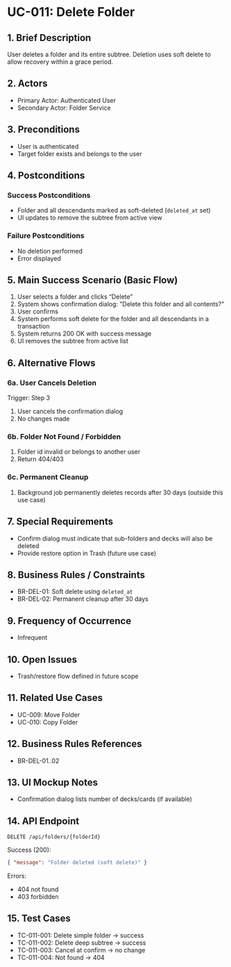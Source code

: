 # UC-011: Delete Folder

## 1. Brief Description

User deletes a folder and its entire subtree. Deletion uses soft delete to allow recovery within a grace period.

## 2. Actors

- Primary Actor: Authenticated User
- Secondary Actor: Folder Service

## 3. Preconditions

- User is authenticated
- Target folder exists and belongs to the user

## 4. Postconditions

### Success Postconditions

- Folder and all descendants marked as soft-deleted (`deleted_at` set)
- UI updates to remove the subtree from active view

### Failure Postconditions

- No deletion performed
- Error displayed

## 5. Main Success Scenario (Basic Flow)

1. User selects a folder and clicks “Delete”
2. System shows confirmation dialog: "Delete this folder and all contents?"
3. User confirms
4. System performs soft delete for the folder and all descendants in a transaction
5. System returns 200 OK with success message
6. UI removes the subtree from active list

## 6. Alternative Flows

### 6a. User Cancels Deletion

Trigger: Step 3

1. User cancels the confirmation dialog
2. No changes made

### 6b. Folder Not Found / Forbidden

1. Folder id invalid or belongs to another user
2. Return 404/403

### 6c. Permanent Cleanup

1. Background job permanently deletes records after 30 days (outside this use case)

## 7. Special Requirements

- Confirm dialog must indicate that sub-folders and decks will also be deleted
- Provide restore option in Trash (future use case)

## 8. Business Rules / Constraints

- BR-DEL-01: Soft delete using `deleted_at`
- BR-DEL-02: Permanent cleanup after 30 days

## 9. Frequency of Occurrence

- Infrequent

## 10. Open Issues

- Trash/restore flow defined in future scope

## 11. Related Use Cases

- UC-009: Move Folder
- UC-010: Copy Folder

## 12. Business Rules References

- BR-DEL-01..02

## 13. UI Mockup Notes

- Confirmation dialog lists number of decks/cards (if available)

## 14. API Endpoint

```
DELETE /api/folders/{folderId}
```

Success (200):

```json
{ "message": "Folder deleted (soft delete)" }
```

Errors:

- 404 not found
- 403 forbidden

## 15. Test Cases

- TC-011-001: Delete simple folder -> success
- TC-011-002: Delete deep subtree -> success
- TC-011-003: Cancel at confirm -> no change
- TC-011-004: Not found -> 404

